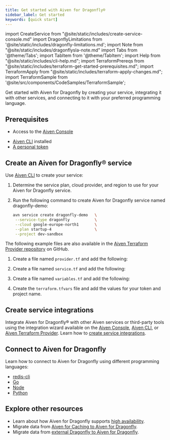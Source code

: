 ```yaml
---
title: Get started with Aiven for Dragonfly®
sidebar_label: Get started
keywords: [quick start]
---
```


import CreateService from "@site/static/includes/create-service-console.md"
import DragonflyLimitations from '@site/static/includes/dragonfly-limitations.md';
import Note from "@site/static/includes/dragonflysla-note.md"
import Tabs from '@theme/Tabs';
import TabItem from '@theme/TabItem';
import Help from "@site/static/includes/cli-help.md";
import TerraformPrereqs from "@site/static/includes/terraform-get-started-prerequisites.md";
import TerraformApply from "@site/static/includes/terraform-apply-changes.md";
import TerraformSample from '@site/src/components/CodeSamples/TerraformSample';

Get started with Aiven for Dragonfly by creating your service, integrating it with other services, and connecting to it with your preferred programming language.

<Note/>

## Prerequisites

<Tabs groupId="group1">
<TabItem value="console" label="Console" default>

- Access to the [Aiven Console](https://console.aiven.io)

</TabItem>
<TabItem value="cli" label="CLI" default>

- [Aiven CLI](https://github.com/aiven/aiven-client#installation) installed
- [A personal token](https://docs.aiven.io/docs/platform/howto/create_authentication_token.html)

</TabItem>
<TabItem value="terraform" label="Terraform" default>

<TerraformPrereqs />

</TabItem>
</Tabs>

## Create an Aiven for Dragonfly® service

<Tabs groupId="group1">
<TabItem value="console" label="Console" default>

<CreateService serviceType="Dragonfly"/>

</TabItem>
<TabItem value="cli" label="CLI">

Use [Aiven CLI](/docs/tools/cli) to create your service:

1. Determine the service plan, cloud provider, and region to
   use for your Aiven for Dragonfly service.

1. Run the following command to create Aiven for Dragonfly service named
   dragonfly-demo:

   ```bash
   avn service create dragonfly-demo   \
    --service-type dragonfly           \
    --cloud google-europe-north1       \
    --plan startup-4                   \
    --project dev-sandbox
   ```

<Help/>

</TabItem>
<TabItem value="terraform" label="Terraform">

The following example files are also available in the
[Aiven Terraform Provider repository](https://github.com/aiven/terraform-provider-aiven/tree/main/examples/dragonfly) on GitHub.

1. Create a file named `provider.tf` and add the following:

    <TerraformSample filename='dragonfly/provider.tf' />

1. Create a file named `service.tf` and add the following:

    <TerraformSample filename='dragonfly/service.tf' />

1. Create a file named `variables.tf` and add the following:

    <TerraformSample filename='dragonfly/variables.tf' />

1. Create the `terraform.tfvars` file and add the values for your token and project name.

<TerraformApply />

</TabItem>
</Tabs>

## Create service integrations

Integrate Aiven for Dragonfly® with other Aiven services or third-party tools using the
integration wizard available on the [Aiven Console](https://console.aiven.io/),
[Aiven CLI](https://github.com/aiven/aiven-client), or
[Aiven Terraform Provider](https://registry.terraform.io/providers/aiven/aiven/latest/docs/resources/service_integration).
Learn how to [create service integrations](/docs/platform/howto/create-service-integration).

## Connect to Aiven for Dragonfly

Learn how to connect to Aiven for Dragonfly using different programming
languages:

- [redis-cli](/docs/products/dragonfly/howto/connect-redis-cli)
- [Go](/docs/products/dragonfly/howto/connect-go)
- [Node](/docs/products/dragonfly/howto/connect-node)
- [Python](/docs/products/dragonfly/howto/connect-python)

<DragonflyLimitations />

## Explore other resources

- Learn about how Aiven for Dragonfly supports
  [high availability](/docs/products/dragonfly/concepts/ha-dragonfly).
- Migrate data from
  [Aiven for Caching to Aiven for Dragonfly](/docs/products/dragonfly/howto/migrate-aiven-caching-df-console).
- Migrate data from
  [external Dragonfly to Aiven for Dragonfly](/docs/products/dragonfly/howto/migrate-ext-redis-df-console).
